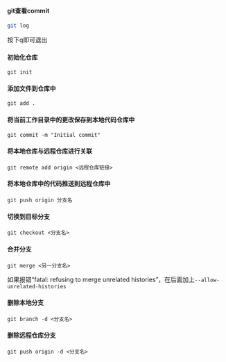 
#### git查看commit
```bash
git log
```
按下q即可退出

#### 初始化仓库
```shell
git init
```

#### 添加文件到仓库中
```shell
git add .
```

#### 将当前工作目录中的更改保存到本地代码仓库中
```shell
git commit -m "Initial commit"
```

#### 将本地仓库与远程仓库进行关联
```shell
git remote add origin <远程仓库链接>
```

#### 将本地仓库中的代码推送到远程仓库中
```shell
git push origin 分支名
```

#### 切换到目标分支
```shell
git checkout <分支名>
```

#### 合并分支
```shell
git merge <另一分支名>
```
如果报错“fatal: refusing to merge unrelated histories”，在后面加上`--allow-unrelated-histories`

#### 删除本地分支
```shell
git branch -d <分支名>
```

#### 删除远程仓库分支
```shell
git push origin -d <分支名>
```